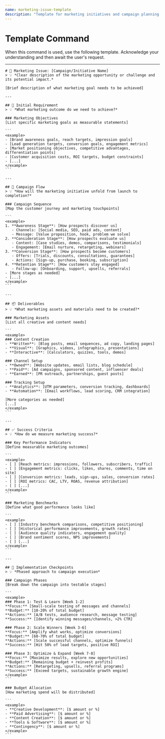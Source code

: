 ```yaml
---
name: marketing-issue-template
description: "Template for marketing initiatives and campaign planning. Use when launching campaigns, improving brand presence, targeting new audiences, or addressing marketing performance issues."
---
```

# Template Command

When this command is used, use the following template. Acknowledge your understanding and then await the user's request.

---

````````````
# 📣 Marketing Issue: [Campaign/Initiative Name]
> 💡 *Clear description of the marketing opportunity or challenge and its potential impact.*

[Brief description of what marketing goal needs to be achieved]

---

## 📝 Initial Requirement
> 💡 *What marketing outcome do we need to achieve?*

### Marketing Objectives
[List specific marketing goals as measurable statements]

```
<example>
- [Brand awareness goals, reach targets, impression goals]
- [Lead generation targets, conversion goals, engagement metrics]
- [Market positioning objectives, competitive advantages, differentiation points]
- [Customer acquisition costs, ROI targets, budget constraints]
- [...]
</example>
```

---

## 🌊 Campaign Flow
> 💡 *How will the marketing initiative unfold from launch to completion?*

### Campaign Sequence
[Map the customer journey and marketing touchpoints]

```
<example>
1. **Awareness Stage**: [How prospects discover us]
   - Channels: [Social media, SEO, paid ads, content]
   - Message: [Value proposition, hook, problem we solve]
2. **Consideration Stage**: [How prospects evaluate us]
   - Content: [Case studies, demos, comparisons, testimonials]
   - Engagement: [Email nurture, retargeting, webinars]
3. **Conversion Stage**: [How prospects become customers]
   - Offers: [Trials, discounts, consultations, guarantees]
   - Actions: [Sign-up, purchase, booking, subscription]
4. **Retention Stage**: [How customers stay engaged]
   - Follow-up: [Onboarding, support, upsells, referrals]
- [More stages as needed]
- [...]
</example>
```

---

## 📦 Deliverables
> 💡 *What marketing assets and materials need to be created?*

### Marketing Assets
[List all creative and content needs]

```
<example>
### Content Creation
- **Written**: [Blog posts, email sequences, ad copy, landing pages]
- **Visual**: [Graphics, videos, infographics, presentations]
- **Interactive**: [Calculators, quizzes, tools, demos]

### Channel Setup
- **Owned**: [Website updates, email lists, blog schedule]
- **Paid**: [Ad campaigns, sponsored content, influencer deals]
- **Earned**: [PR outreach, partnerships, guest posts]

### Tracking Setup
- **Analytics**: [UTM parameters, conversion tracking, dashboards]
- **Automation**: [Email workflows, lead scoring, CRM integration]

[More categories as needed]
[...]
</example>
```

---

## ✅ Success Criteria
> 💡 *How do we measure marketing success?*

### Key Performance Indicators
[Define measurable marketing outcomes]

```
<example>
- [ ] [Reach metrics: impressions, followers, subscribers, traffic]
- [ ] [Engagement metrics: clicks, likes, shares, comments, time on site]
- [ ] [Conversion metrics: leads, sign-ups, sales, conversion rates]
- [ ] [ROI metrics: CAC, LTV, ROAS, revenue attribution]
- [ ] [...]
</example>
```

### Marketing Benchmarks
[Define what good performance looks like]

```
<example>
- [ ] [Industry benchmark comparisons, competitive positioning]
- [ ] [Historical performance improvements, growth rates]
- [ ] [Audience quality indicators, engagement quality]
- [ ] [Brand sentiment scores, NPS improvements]
- [ ] [...]
</example>
```

---

## 🎯 Implementation Checkpoints
> 💡 *Phased approach to campaign execution*

### Campaign Phases
[Break down the campaign into testable stages]

```
<example>
### Phase 1: Test & Learn [Week 1-2]
**Focus:** [Small-scale testing of messages and channels]
**Budget:** [10-20% of total budget]
**Actions:** [A/B tests, audience research, message testing]
**Success:** [Identify winning messages/channels, >2% CTR]

### Phase 2: Scale Winners [Week 3-6]
**Focus:** [Amplify what works, optimize conversions]
**Budget:** [60-70% of total budget]
**Actions:** [Scale successful channels, optimize funnels]
**Success:** [Hit 50% of lead targets, positive ROI]

### Phase 3: Optimize & Expand [Week 7-8]
**Focus:** [Maximize results, explore new opportunities]
**Budget:** [Remaining budget + reinvest profits]
**Actions:** [Retargeting, upsells, referral programs]
**Success:** [Exceed targets, sustainable growth engine]
</example>
```

### Budget Allocation
[How marketing spend will be distributed]

```
<example>
- **Creative Development**: [$ amount or %]
- **Paid Advertising**: [$ amount or %]
- **Content Creation**: [$ amount or %]
- **Tools & Software**: [$ amount or %]
- **Contingency**: [$ amount or %]
</example>
```
````````````

